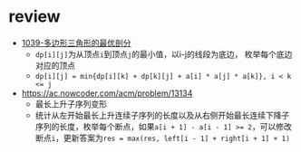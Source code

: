 # review
- [1039-多边形三角形的最优剖分](https://leetcode.cn/problems/minimum-score-triangulation-of-polygon/)
    - `dp[i][j]`为从顶点`i`到顶点`j`的最小值，以i-j的线段为底边， 枚举每个底边对应的顶点
    - `dp[i][j] = min{dp[i][k] + dp[k][j] + a[i] * a[j] * a[k]}, i < k <= j`
- https://ac.nowcoder.com/acm/problem/13134
  - 最长上升子序列变形
  - 统计从左开始最长上升连续子序列的长度以及从右侧开始最长连续下降子序列的长度，枚举每个断点，如果`a[i + 1] - a[i - 1] >= 2`，可以修改断点`i`，更新答案为`res = max(res, left[i - 1] + right[i + 1] + 1)`